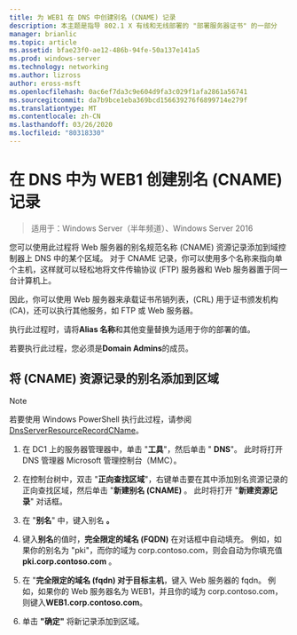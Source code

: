 ```yaml
---
title: 为 WEB1 在 DNS 中创建别名 (CNAME) 记录
description: 本主题是指导 802.1 X 有线和无线部署的 "部署服务器证书" 的一部分
manager: brianlic
ms.topic: article
ms.assetid: bfae23f0-ae12-486b-94fe-50a137e141a5
ms.prod: windows-server
ms.technology: networking
ms.author: lizross
author: eross-msft
ms.openlocfilehash: 0ac6ef7da3c9e604d9fa3c029f1afa2861a56741
ms.sourcegitcommit: da7b9bce1eba369bcd156639276f6899714e279f
ms.translationtype: MT
ms.contentlocale: zh-CN
ms.lasthandoff: 03/26/2020
ms.locfileid: "80318330"
---
```

# <a name="create-an-alias-cname-record-in-dns-for-web1"></a>在 DNS 中为 WEB1 创建别名 \(CNAME\) 记录

>适用于：Windows Server（半年频道）、Windows Server 2016

您可以使用此过程将 Web 服务器的别名规范名称 \(CNAME\) 资源记录添加到域控制器上 DNS 中的某个区域。 对于 CNAME 记录，你可以使用多个名称来指向单个主机，这样就可以轻松地将文件传输协议 \(FTP\) 服务器和 Web 服务器置于同一台计算机上。   
  
因此，你可以使用 Web 服务器来承载证书吊销列表，\(CRL\) 用于证书颁发机构 \(CA\)，还可以执行其他服务，如 FTP 或 Web 服务器。  
  
执行此过程时，请将**Alias 名称**和其他变量替换为适用于你的部署的值。  
  
若要执行此过程，您必须是**Domain Admins**的成员。  
  
## <a name="to-add-an-alias-cname-resource-record-to-a-zone"></a>将 \(CNAME\) 资源记录的别名添加到区域  
  
>[!NOTE]  
>若要使用 Windows PowerShell 执行此过程，请参阅[DnsServerResourceRecordCName](https://technet.microsoft.com/library/jj649894(v=wps.630).aspx)。  
  
1.  在 DC1 上的服务器管理器中，单击 "**工具**"，然后单击 " **DNS**"。 此时将打开 DNS 管理器 Microsoft 管理控制台（MMC）。  
  
2.  在控制台树中，双击 "**正向查找区域**"，右键单击要在其中添加别名资源记录的正向查找区域，然后单击 "**新建别名 \(CNAME\)** 。 此时将打开 "**新建资源记录**" 对话框。  
  
3.  在 "**别名**" 中，键入别名 **。**  
  
4.  键入**别名**的值时，**完全限定的域名 \(FQDN\)** 在对话框中自动填充。 例如，如果你的别名为 "pki"，而你的域为 corp.contoso.com，则会自动为你填充值**pki.corp.contoso.com** 。  
  
5.  在 "**完全限定的域名 \(fqdn\) 对于目标主机**，键入 Web 服务器的 fqdn。 例如，如果你的 Web 服务器名为 WEB1，并且你的域为 corp.contoso.com，则键入**WEB1.corp.contoso.com**。  
  
6.  单击 **"确定"** 将新记录添加到区域。  
  

